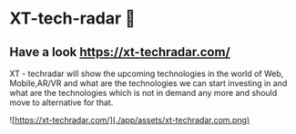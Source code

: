 # XT-tech-radar :rocket:
Have a look https://xt-techradar.com/ 
-- 
XT - techradar will show the upcoming technologies in the world of Web,
Mobile,AR/VR and what are the technologies we can start investing in and what are
the technologies which is not in demand any more and should move to
alternative for that.

![https://xt-techradar.com/](./app/assets/xt-techradar.com.png)
